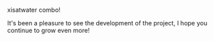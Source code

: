 xisatwater combo!

It's been a pleasure to see the development of the project, I hope you continue to grow even more!




